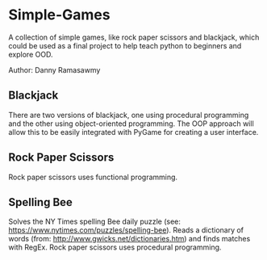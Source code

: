 # Simple-Games
A collection of simple games, like rock paper scissors and blackjack, which could be used as a final project to help teach python to beginners and explore OOD.

Author: Danny Ramasawmy

## Blackjack
There are two versions of blackjack, one using procedural programming and the other using object-oriented programming. The OOP approach will allow this to be easily integrated with PyGame for creating a user interface.

## Rock Paper Scissors
Rock paper scissors uses functional programming.

## Spelling Bee
Solves the NY Times spelling Bee daily puzzle (see: https://www.nytimes.com/puzzles/spelling-bee). 
Reads a dictionary of words (from: http://www.gwicks.net/dictionaries.htm) and finds matches with RegEx. 
Rock paper scissors uses procedural programming.

